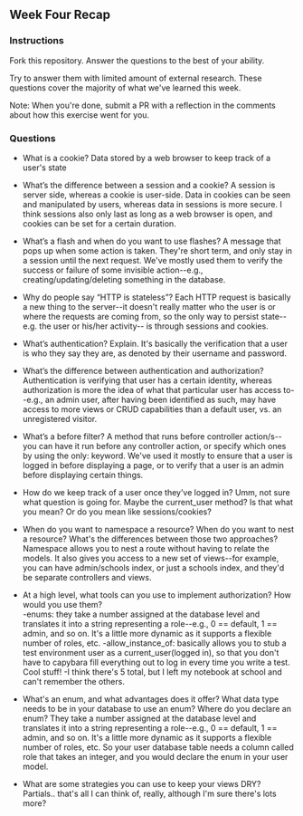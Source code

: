 ## Week Four Recap

### Instructions
Fork this repository. Answer the questions to the best of your ability.

Try to answer them with limited amount of external research. These questions cover the majority of what we've learned this week.

Note: When you're done, submit a PR with a reflection in the comments about how this exercise went for you.

### Questions

* What is a cookie? Data stored by a web browser to keep track of a user's state

* What’s the difference between a session and a cookie? A session is server side, whereas a cookie is user-side. Data in cookies can be seen and manipulated by users, whereas data in sessions is more secure. I think sessions also only last as long as a web browser is open, and cookies can be set for a certain duration.

* What’s a flash and when do you want to use flashes? A message that pops up when some action is taken.  They're short term, and only stay in a session until the next request. We've mostly used them to verify the success or failure of some invisible action--e.g., creating/updating/deleting something in the database.

* Why do people say “HTTP is stateless”? Each HTTP request is basically a new thing to the server--it doesn't really matter who the user is or where the requests are coming from, so the only way to persist state--e.g. the user or his/her activity-- is through sessions and cookies.

* What’s authentication? Explain. It's basically the verification that a user is who they say they are, as denoted by their username and password.

* What’s the difference between authentication and authorization? Authentication is verifying that user has a certain identity, whereas authorization is more the idea of what that particular user has access to--e.g., an admin user, after having been identified as such, may have access to more views or CRUD capabilities than a default user, vs. an unregistered visitor.

* What’s a before filter? A method that runs before controller action/s--you can have it run before any controller action, or specify which ones by using the only: keyword. We've used it mostly to ensure that a user is logged in before displaying a page, or to verify that a user is an admin before displaying certain things.

* How do we keep track of a user once they’ve logged in?  Umm, not sure what question is going for. Maybe the current_user method? Is that what you mean? Or do you mean like sessions/cookies?

* When do you want to namespace a resource? When do you want to nest a resource? What's the differences between those two approaches? Namespace allows you to nest a route without having to relate the models.  It also gives you access to a new set of views--for example, you can have admin/schools index, or just a schools index, and they'd be separate controllers and views.

* At a high level, what tools can you use to implement authorization? How would you use them?  
  -enums: they take a number assigned at the database level and translates it into a string representing a role--e.g., 0 == default, 1 == admin, and so on. It's a little more dynamic as it supports a flexible number of roles, etc.
  -allow_instance_of: basically allows you to stub a test environment user as a current_user(logged in), so that you don't have to capybara fill everything out to log in every time you write a test. Cool stuff!
  -I think there's 5 total, but I left my notebook at school and can't remember the others.

* What's an enum, and what advantages does it offer? What data type needs to be in your database to use an enum? Where do you declare an enum? They take a number assigned at the database level and translates it into a string representing a role--e.g., 0 == default, 1 == admin, and so on. It's a little more dynamic as it supports a flexible number of roles, etc. So your user database table needs a column called role that takes an integer, and you would declare the enum in your user model.

* What are some strategies you can use to keep your views DRY? Partials.. that's all I can think of, really, although I'm sure there's lots more?
